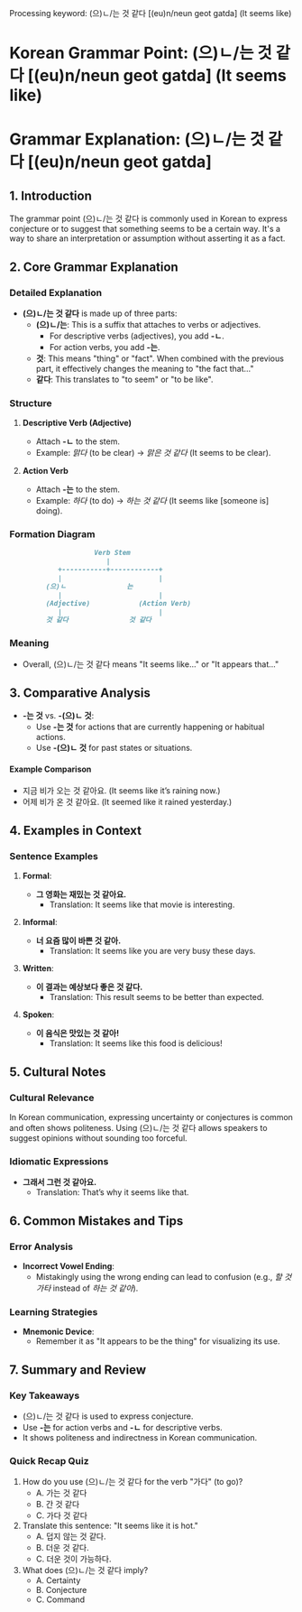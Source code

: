 Processing keyword: (으)ㄴ/는 것 같다 [(eu)n/neun geot gatda] (It seems like)
# Korean Grammar Point: (으)ㄴ/는 것 같다 [(eu)n/neun geot gatda] (It seems like)
# Grammar Explanation: (으)ㄴ/는 것 같다 [(eu)n/neun geot gatda] 
## 1. Introduction
The grammar point (으)ㄴ/는 것 같다 is commonly used in Korean to express conjecture or to suggest that something seems to be a certain way. It's a way to share an interpretation or assumption without asserting it as a fact.
## 2. Core Grammar Explanation 
### Detailed Explanation
- **(으)ㄴ/는 것 같다** is made up of three parts:
  - **(으)ㄴ/는**: This is a suffix that attaches to verbs or adjectives.
    - For descriptive verbs (adjectives), you add **-ㄴ**.
    - For action verbs, you add **-는**.
  - **것**: This means "thing" or "fact". When combined with the previous part, it effectively changes the meaning to "the fact that..."
  - **같다**: This translates to "to seem" or "to be like".
### Structure
1. **Descriptive Verb (Adjective)**
   - Attach **-ㄴ** to the stem.
   - Example: *맑다* (to be clear) → *맑은 것 같다* (It seems to be clear).
   
2. **Action Verb**
   - Attach **-는** to the stem.
   - Example: *하다* (to do) → *하는 것 같다* (It seems like [someone is] doing).
### Formation Diagram
```markdown
                     Verb Stem
                        |
            +-----------+------------+
            |                        |
         (으)ㄴ               는
            |                        |
         (Adjective)            (Action Verb)
            |                        |
         것 같다               것 같다
```
### Meaning
- Overall, (으)ㄴ/는 것 같다 means "It seems like..." or "It appears that..."
## 3. Comparative Analysis
- **-는 것** vs. **-(으)ㄴ 것**:
  - Use **-는 것** for actions that are currently happening or habitual actions.
  - Use **-(으)ㄴ 것** for past states or situations.
  
#### Example Comparison
- 지금 비가 오는 것 같아요. (It seems like it’s raining now.)
- 어제 비가 온 것 같아요. (It seemed like it rained yesterday.)
## 4. Examples in Context
### Sentence Examples
1. **Formal**: 
   - **그 영화는 재밌는 것 같아요.**
     - Translation: It seems like that movie is interesting.
  
2. **Informal**:
   - **너 요즘 많이 바쁜 것 같아.**
     - Translation: It seems like you are very busy these days.
3. **Written**:
   - **이 결과는 예상보다 좋은 것 같다.**
     - Translation: This result seems to be better than expected.
4. **Spoken**:
   - **이 음식은 맛있는 것 같아!**
     - Translation: It seems like this food is delicious!
## 5. Cultural Notes
### Cultural Relevance
In Korean communication, expressing uncertainty or conjectures is common and often shows politeness. Using (으)ㄴ/는 것 같다 allows speakers to suggest opinions without sounding too forceful.
### Idiomatic Expressions
- **그래서 그런 것 같아요.**
  - Translation: That’s why it seems like that.
## 6. Common Mistakes and Tips
### Error Analysis
- **Incorrect Vowel Ending**: 
  - Mistakingly using the wrong ending can lead to confusion (e.g., *할 것 가타* instead of *하는 것 같아*).
  
### Learning Strategies
- **Mnemonic Device**: 
  - Remember it as "It appears to be the thing" for visualizing its use.
## 7. Summary and Review
### Key Takeaways
- (으)ㄴ/는 것 같다 is used to express conjecture.
- Use **-는** for action verbs and **-ㄴ** for descriptive verbs.
- It shows politeness and indirectness in Korean communication.
### Quick Recap Quiz
1. How do you use (으)ㄴ/는 것 같다 for the verb "가다" (to go)?
   - A. 가는 것 같다
   - B. 간 것 같다
   - C. 가다 것 같다
2. Translate this sentence: "It seems like it is hot."
   - A. 덥지 않는 것 같다.
   - B. 더운 것 같다.
   - C. 더운 것이 가능하다. 
3. What does (으)ㄴ/는 것 같다 imply?
   - A. Certainty
   - B. Conjecture
   - C. Command
